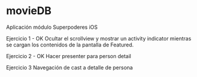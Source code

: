 # movieDB
Aplicación módulo Superpoderes iOS



Ejercicio 1 - OK
Ocultar el scrollview y mostrar un activity indicator mientras se cargan los contenidos de la pantalla de Featured.

Ejercicio 2 - OK
Hacer presenter para person detail

Ejercicio 3
Navegación de cast a detalle de persona
